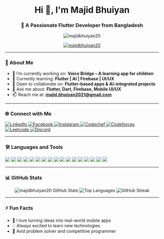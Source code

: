 <h1 align="center">Hi 👋, I'm Majid Bhuiyan</h1>
<h3 align="center">🚀 A Passionate Flutter Developer from Bangladesh</h3>

<p align="center">
  <img src="https://komarev.com/ghpvc/?username=majidbhuiyan20&label=Profile%20views&color=0e75b6&style=flat" alt="majidbhuiyan20" />
</p>

<p align="center">
  <a href="https://github.com/ryo-ma/github-profile-trophy">
    <img src="https://github-profile-trophy.vercel.app/?username=majidbhuiyan20&theme=dracula&row=1&column=7" alt="majidbhuiyan20" />
  </a>
</p>

---

### 🚀 About Me

- 🔭 I’m currently working on: **Voice Bridge – A learning app for children**
- 🌱 Currently learning: **Flutter | AI | Firebase | UI/UX**
- 👯 Open to collaborate on: **Flutter-based apps & AI-integrated projects**
- 💬 Ask me about: **Flutter, Dart, Firebase, Mobile UI/UX**
- 📫 Reach me at: **majid.bhuiyan2021@gmail.com**

---

### 🌐 Connect with Me

<p align="left">
  <a href="https://linkedin.com/in/majid-bhuiyan" target="_blank">
    <img src="https://img.shields.io/badge/LinkedIn-blue?logo=linkedin&logoColor=white" alt="LinkedIn" />
  </a>
  <a href="https://fb.com/mazidbhuiyan.mazidbhuiyan.9" target="_blank">
    <img src="https://img.shields.io/badge/Facebook-%231877F2.svg?logo=facebook&logoColor=white" alt="Facebook" />
  </a>
  <a href="https://instagram.com/majid_bhuiyan" target="_blank">
    <img src="https://img.shields.io/badge/Instagram-%23E4405F.svg?logo=instagram&logoColor=white" alt="Instagram" />
  </a>
  <a href="https://www.codechef.com/users/majid2011" target="_blank">
    <img src="https://img.shields.io/badge/Codechef-5B4638?logo=codechef&logoColor=white" alt="Codechef" />
  </a>
  <a href="https://codeforces.com/profile/majid2011" target="_blank">
    <img src="https://img.shields.io/badge/Codeforces-blue?logo=codeforces&logoColor=white" alt="Codeforces" />
  </a>
  <a href="https://www.leetcode.com/majid211" target="_blank">
    <img src="https://img.shields.io/badge/LeetCode-FFA116?logo=leetcode&logoColor=black" alt="Leetcode" />
  </a>
  <a href="https://discord.gg/_majid2011" target="_blank">
    <img src="https://img.shields.io/badge/Discord-7289DA?logo=discord&logoColor=white" alt="Discord" />
  </a>
</p>

---

### 🛠️ Languages and Tools

<p align="left">
  <img src="https://img.shields.io/badge/Dart-0175C2?style=for-the-badge&logo=dart&logoColor=white" />
  <img src="https://img.shields.io/badge/Flutter-02569B?style=for-the-badge&logo=flutter&logoColor=white" />
  <img src="https://img.shields.io/badge/Firebase-FFCA28?style=for-the-badge&logo=firebase&logoColor=black" />
  <img src="https://img.shields.io/badge/Android-3DDC84?style=for-the-badge&logo=android&logoColor=white" />
  <img src="https://img.shields.io/badge/Linux-FCC624?style=for-the-badge&logo=linux&logoColor=black" />
  <img src="https://img.shields.io/badge/Git-F05032?style=for-the-badge&logo=git&logoColor=white" />
  <img src="https://img.shields.io/badge/HTML5-E34F26?style=for-the-badge&logo=html5&logoColor=white" />
  <img src="https://img.shields.io/badge/CSS3-1572B6?style=for-the-badge&logo=css3&logoColor=white" />
  <img src="https://img.shields.io/badge/JavaScript-F7DF1E?style=for-the-badge&logo=javascript&logoColor=black" />
  <img src="https://img.shields.io/badge/Python-14354C?style=for-the-badge&logo=python&logoColor=white" />
  <img src="https://img.shields.io/badge/Kotlin-0095D5?style=for-the-badge&logo=kotlin&logoColor=white" />
  <img src="https://img.shields.io/badge/Java-ED8B00?style=for-the-badge&logo=java&logoColor=white" />
  <img src="https://img.shields.io/badge/C/C++-00599C?style=for-the-badge&logo=c&logoColor=white" />
  <img src="https://img.shields.io/badge/MySQL-00000F?style=for-the-badge&logo=mysql&logoColor=white" />
  <img src="https://img.shields.io/badge/Figma-F24E1E?style=for-the-badge&logo=figma&logoColor=white" />
  <img src="https://img.shields.io/badge/Postman-FF6C37?style=for-the-badge&logo=postman&logoColor=white" />
  <img src="https://img.shields.io/badge/Tensorflow-FF6F00?style=for-the-badge&logo=tensorflow&logoColor=white" />
</p>

---

### 📊 GitHub Stats

<p align="center">
  <img src="https://github-readme-stats.vercel.app/api?username=majidbhuiyan20&show_icons=true&theme=tokyonight" alt="majidbhuiyan20 GitHub Stats" />
  <img src="https://github-readme-stats.vercel.app/api/top-langs/?username=majidbhuiyan20&layout=compact&theme=tokyonight" alt="Top Languages" />
  <img src="https://github-readme-streak-stats.herokuapp.com/?user=majidbhuiyan20&theme=tokyonight" alt="GitHub Streak" />
</p>

---

### ⚡ Fun Facts

- 🎯 I love turning ideas into real-world mobile apps
- 💡 Always excited to learn new technologies
- 🧠 Avid problem solver and competitive programmer
